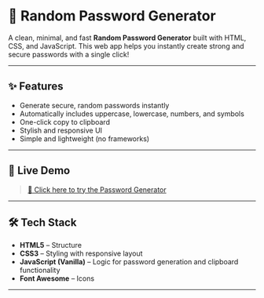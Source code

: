 # 🔐 Random Password Generator

A clean, minimal, and fast **Random Password Generator** built with HTML, CSS, and JavaScript. This web app helps you instantly create strong and secure passwords with a single click!

---

## ✨ Features

- Generate secure, random passwords instantly
- Automatically includes uppercase, lowercase, numbers, and symbols
- One-click copy to clipboard
- Stylish and responsive UI
- Simple and lightweight (no frameworks)

---

## 🚀 Live Demo

> [🔗 Click here to try the Password Generator]()
---

## 🛠️ Tech Stack

- **HTML5** – Structure
- **CSS3** – Styling with responsive layout
- **JavaScript (Vanilla)** – Logic for password generation and clipboard functionality
- **Font Awesome** – Icons

---

